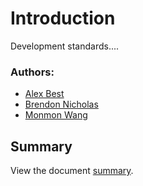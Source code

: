 # Introduction

Development standards....

### Authors:

* [Alex Best](mailto:alex@dotdev.com.au)
* [Brendon Nicholas](mailto:brendon@dotdev.com.au)
* [Monmon Wang](mailto:brendon@dotdev.com.au)

## Summary

View the document [summary](./#summary).
